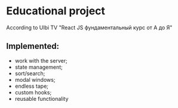 # Educational project

According to Ulbi TV "React JS фундаментальный курс от А до Я"

## Implemented:
* work with the server;
* state management;
* sort/search;
* modal windows;
* endless tape;
* custom hooks;
* reusable functionality

